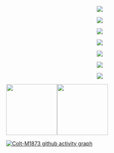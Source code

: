 <!-- ### Hi there 👋 -->


<!--
**Colt-M1873/Colt-M1873** is a ✨ _special_ ✨ repository because its `README.md` (this file) appears on your GitHub profile.

Here are some ideas to get you started:

- 🔭 I’m currently working on ...
- 🌱 I’m currently learning ...
- 👯 I’m looking to collaborate on ...
- 🤔 I’m looking for help with ...
- 💬 Ask me about ...
- 📫 How to reach me: ...
- 😄 Pronouns: ...
- ⚡ Fun fact: ...
-->

<div align = "center">
  
![](https://komarev.com/ghpvc/?username=Colt-M1873&color=007bff&label=Profile+Views&style=for-the-badge)
  
![](https://komarev.com/ghpvc/?username=Colt-M1873&style=flat-square)
  
![](https://komarev.com/ghpvc/?username=Colt-M1873&style=flat-square&color=ff69b4)
  
![](https://komarev.com/ghpvc/?username=Colt-M1873&style=flat)
  
![](https://komarev.com/ghpvc/?username=Colt-M1873&style=plastic)
  
![](https://komarev.com/ghpvc/?username=Colt-M1873&style=for-the-badg)
  
![](https://komarev.com/ghpvc/?username=Colt-M1873&style=for-the-badge&color=ff69b4)
  
  

  
</div>


<!--
![Colt-M1873's GitHub stats](https://github-readme-stats.vercel.app/api?username=Colt-M1873&theme=vue)
[![Top Langs](https://github-readme-stats.vercel.app/api/top-langs/?username=Colt-M1873&layout=compact)](https://github.com/anuraghazra/github-readme-stats)

![Colt-M1873's GitHub stats](https://github-readme-stats.vercel.app/api?username=Colt-M1873&theme=vue&show_icons=true)
[![Top Langs](https://github-readme-stats.vercel.app/api/top-langs/?username=Colt-M1873&layout=compact)](https://github.com/anuraghazra/github-readme-stats)
-->
<!-- 
<a href="https://github.com/anuraghazra/github-readme-stats">
  <img align="center" src="https://github-readme-stats.vercel.app/api?username=Colt-M1873&theme=synthwave&show_icons=true&include_all_commits=true&hide_rank=true&hide_border=true&hide=issues&line_height=24" />
</a><a href="https://github.com/anuraghazra/convoychat">
  <img align="center" src="https://github-readme-stats.vercel.app/api/top-langs/?username=Colt-M1873&theme=synthwave&layout=compact&card_width=10" />
</a>
 -->


[<img align="" height="137px" src="https://github-readme-stats.vercel.app/api?username=Colt-M1873&theme=synthwave&hide_title=true&hide_border=true&show_icons=true&include_all_commits=true&line_height=21&bg_color=0,EC6C6C,FFD479,FFFC79,73FA79&theme=graywhite" /><img align="" height="137px" src="https://github-readme-stats.vercel.app/api/top-langs/?username=Colt-M1873&hide_title=true&hide_border=true&layout=compact&bg_color=0,73FA79,73FDFF,D783FF&theme=synthwave&theme=graywhite" />](https://github.com/Colt-M1873/)


[![Colt-M1873 github activity graph](https://activity-graph.herokuapp.com/graph?username=Colt-M1873&theme=synthwave-84)](https://github.com/Colt-M1873/) 

<!--
[![Colt-M1873's github activity graph](https://activity-graph.herokuapp.com/graph?username=Colt-M1873&bg_color=ffffff&color=5d7899&line=4c9e99&point=59799b&area=true&hide_border=true)](https://github.com/Colt-M1873/)
-->


